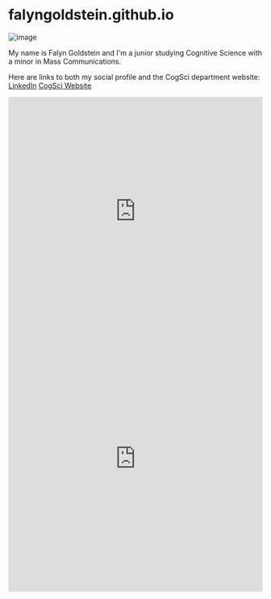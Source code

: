 # falyngoldstein.github.io

![image](https://media-exp1.licdn.com/dms/image/C4E03AQF29-lajDRYZw/profile-displayphoto-shrink_400_400/0/1531350084619?e=1617840000&v=beta&t=Vl8S7q1NoWM2DVH2-L0lz-75SOiDmSILtrrtuDGpBMg)

My name is Falyn Goldstein and I'm a junior studying Cognitive Science with a minor in Mass Communications.

Here are links to both my social profile and the CogSci department website:
[LinkedIn](https://www.linkedin.com/in/falyn-goldstein)
[CogSci Website](https://cogsci.cas.lehigh.edu/)
<iframe title="Lehigh Undergraduate Enrollment Fall 2020" aria-label="chart" id="datawrapper-chart-Uap86" src="https://datawrapper.dwcdn.net/Uap86/1/" scrolling="no" frameborder="0" style="width: 0; min-width: 100% !important; border: none;" height="454"></iframe><script type="text/javascript">!function(){"use strict";window.addEventListener("message",(function(a){if(void 0!==a.data["datawrapper-height"])for(var e in a.data["datawrapper-height"]){var t=document.getElementById("datawrapper-chart-"+e)||document.querySelector("iframe[src*='"+e+"']");t&&(t.style.height=a.data["datawrapper-height"][e]+"px")}}))}();
</script>
<iframe title="Population of Each Undergraduate College Over the Past 10 Years" aria-label="Interactive line chart" id="datawrapper-chart-CD3jp" src="https://datawrapper.dwcdn.net/CD3jp/1/" scrolling="no" frameborder="0" style="width: 0; min-width: 100% !important; border: none;" height="528"></iframe><script type="text/javascript">!function(){"use strict";window.addEventListener("message",(function(a){if(void 0!==a.data["datawrapper-height"])for(var e in a.data["datawrapper-height"]){var t=document.getElementById("datawrapper-chart-"+e)||document.querySelector("iframe[src*='"+e+"']");t&&(t.style.height=a.data["datawrapper-height"][e]+"px")}}))}();
</script>
